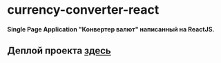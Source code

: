 # currency-converter-react
#### Single Page Application "Конвертер валют" написанный на ReactJS.
## Деплой проекта [здесь](https://loki87by.github.io/currency-converter)
